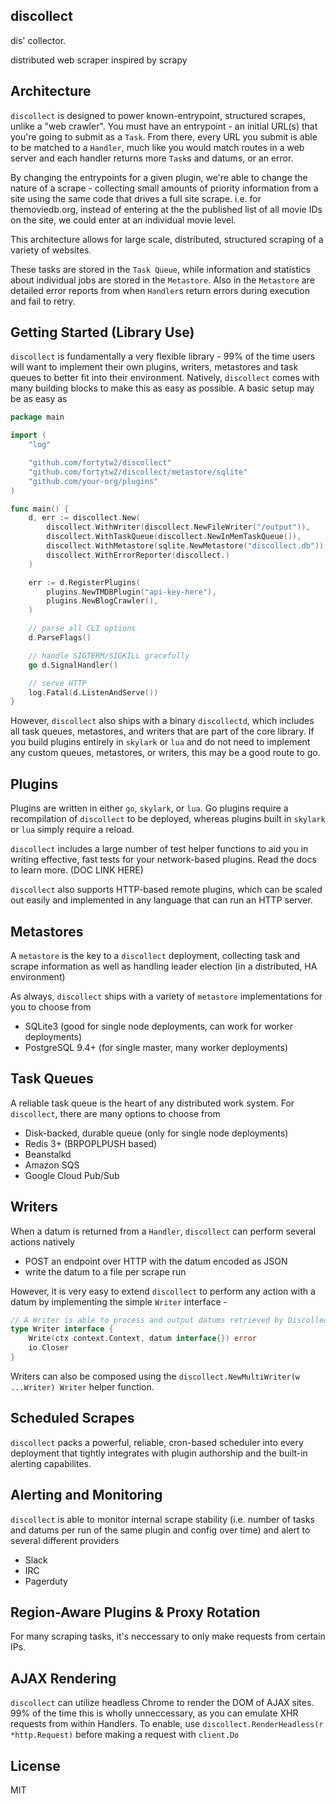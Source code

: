discollect
------

dis' collector. 

distributed web scraper inspired by scrapy

Architecture
------

`discollect` is designed to power known-entrypoint, structured scrapes,
unlike a "web crawler". You must have an entrypoint - an initial URL(s) 
that you're going to submit as a `Task`. From there, every URL you submit 
is able to be matched to a `Handler`, much like you would match routes
in a web server and each handler returns more `Task`s and datums, or an error.

By changing the entrypoints for a given plugin, we're able to change the nature
of a scrape - collecting small amounts of priority information from a site using
the same code that drives a full site scrape. i.e. for themoviedb.org, instead of
entering at the the published list of all movie IDs on the site, we could enter
at an individual movie level.

This architecture allows for large scale, distributed, structured scraping of a 
variety of websites.

These tasks are stored in the `Task Queue`, while information and statistics about
individual jobs are stored in the `Metastore`. Also in the `Metastore` are detailed
error reports from when `Handler`s return errors during execution and fail to retry.

Getting Started (Library Use)
------

`discollect` is fundamentally a very flexible library - 99% of the time users will 
want to implement their own plugins, writers, metastores and task queues to better
fit into their environment. Natively, `discollect` comes with many building blocks 
to make this as easy as possible. A basic setup may be as easy as 

```go
package main

import (
    "log"

    "github.com/fortytw2/discollect"
    "github.com/fortytw2/discollect/metastore/sqlite"
    "github.com/your-org/plugins"
)

func main() {
    d, err := discollect.New(
        discollect.WithWriter(discollect.NewFileWriter("/output")),
        discollect.WithTaskQueue(discollect.NewInMemTaskQueue()),
        discollect.WithMetastore(sqlite.NewMetastore("discollect.db")),
        discollect.WithErrorReporter(discollect.)
    )

    err := d.RegisterPlugins(
        plugins.NewTMDBPlugin("api-key-here"),
        plugins.NewBlogCrawler(),
    )

    // parse all CLI options
    d.ParseFlags()

    // handle SIGTERM/SIGKILL gracefully
    go d.SignalHandler()

    // serve HTTP
    log.Fatal(d.ListenAndServe())
}
```

However, `discollect` also ships with a binary `discollectd`, which includes all task 
queues, metastores, and writers that are part of the core library. If you build 
plugins entirely in `skylark` or `lua` and do not need to implement any custom queues,
metastores, or writers, this may be a good route to go.

Plugins
------

Plugins are written in either `go`, `skylark`, or `lua`. Go plugins require a recompilation
of `discollect` to be deployed, whereas plugins built in `skylark` or `lua` simply require
a reload.

`discollect` includes a large number of test helper functions to aid you in writing effective,
fast tests for your network-based plugins. Read the docs to learn more. (DOC LINK HERE)

`discollect` also supports HTTP-based remote plugins, which can be scaled out easily
and implemented in any language that can run an HTTP server. 

Metastores
------

A `metastore` is the key to a `discollect` deployment, collecting task and scrape information
as well as handling leader election (in a distributed, HA environment)

As always, `discollect` ships with a variety of `metastore` implementations for you to choose 
from

- SQLite3 (good for single node deployments, can work for worker deployments)
- PostgreSQL 9.4+ (for single master, many worker deployments)

Task Queues
------

A reliable task queue is the heart of any distributed work system. For `discollect`, there 
are many options to choose from

- Disk-backed, durable queue (only for single node deployments)
- Redis 3+ (BRPOPLPUSH based)
- Beanstalkd
- Amazon SQS 
- Google Cloud Pub/Sub

Writers
------

When a datum is returned from a `Handler`, `discollect` can perform several actions natively 

- POST an endpoint over HTTP with the datum encoded as JSON
- write the datum to a file per scrape run

However, it is very easy to extend `discollect` to perform any action with a datum by implementing 
the simple `Writer` interface - 

```go
// A Writer is able to process and output datums retrieved by Discollect plugins
type Writer interface {
	Write(ctx context.Context, datum interface{}) error
	io.Closer
}
```

Writers can also be composed using the `discollect.NewMultiWriter(w ...Writer) Writer` 
helper function.

Scheduled Scrapes
------

`discollect` packs a powerful, reliable, cron-based scheduler into every deployment
that tightly integrates with plugin authorship and the built-in alerting capabilites.

Alerting and Monitoring
------

`discollect` is able to monitor internal scrape stability (i.e. number of tasks and datums
per run of the same plugin and config over time) and alert to several different providers

- Slack
- IRC
- Pagerduty

Region-Aware Plugins & Proxy Rotation
------

For many scraping tasks, it's neccessary to only make requests from certain IPs.


AJAX Rendering
------

`discollect` can utilize headless Chrome to render the DOM of AJAX sites. 99% of the time this 
is wholly unneccessary, as you can emulate XHR requests from within Handlers. To enable, use 
`discollect.RenderHeadless(r *http.Request)` before making a request with `client.Do`

License
------

MIT 